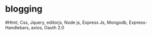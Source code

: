 # blogging


#Html, Css, Jquery, editorjs, Node js, Express Js, Mongodb, Express-Handlebars, axios, Oauth 2.0
